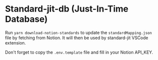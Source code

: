 # Standard-jit-db (Just-In-Time Database)

Run `yarn download-notion-standards` to update the `standardMapping.json` file by fetching from Notion.
It will then be used by standard-jit VSCode extension.

Don't forget to copy the `.env.template` file and fill in your Notion API_KEY.
